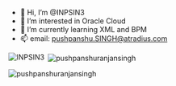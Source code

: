 - 👋 Hi, I’m @INPSIN3
- 👀 I’m interested in Oracle Cloud
- 🌱 I’m currently learning XML and BPM
- 📫 email: pushpanshu.SINGH@atradius.com

<p><img align="left" src="https://github-readme-stats.vercel.app/api/top-langs?username=INPSIN3&show_icons=true&locale=en&layout=compact" alt="INPSIN3" /></p>

<p>&nbsp;<img align="center" src="https://github-readme-stats.vercel.app/api?username=INPSIN3&show_icons=true&locale=en" alt="pushpanshuranjansingh" /></p>

<p><img align="center" src="https://github-readme-streak-stats.herokuapp.com/?user=INPSIN3&" alt="pushpanshuranjansingh" /></p>
